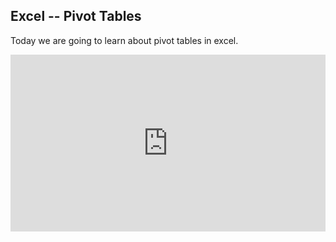 ## Excel -- Pivot Tables

Today we are going to learn about pivot tables in excel.

<div style="position: relative; padding-bottom: 56.25%; height: 0; overflow: hidden; max-width: 100%; height: auto;">
    <iframe src="https://www.youtube.com/watch?v=jLZSTdMXWC0" frameborder="0" allowfullscreen style="position: absolute; top: 0; left: 0; width: 100%; height: 100%;"></iframe>
</div>
